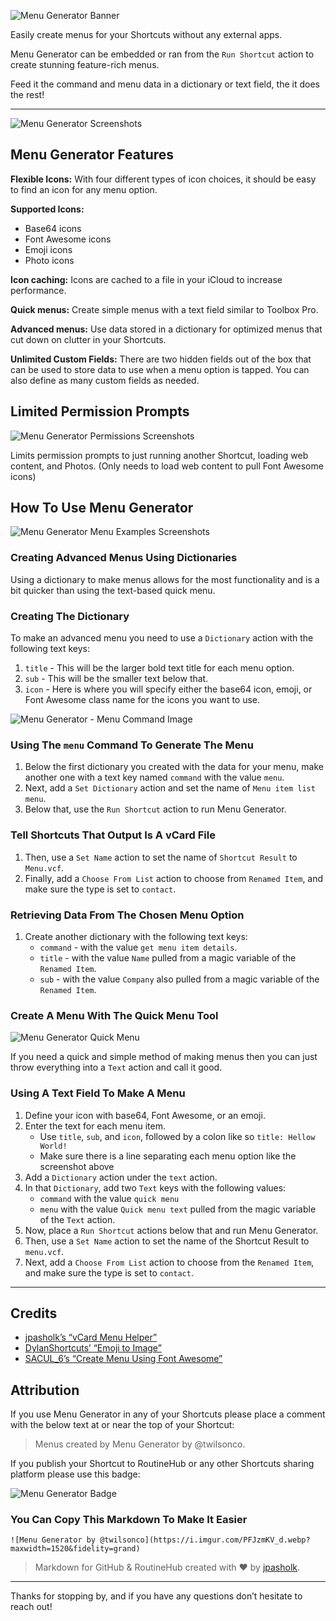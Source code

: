 ![Menu Generator Banner](https://raw.githubusercontent.com/jpasholk/SiriShortcuts/main/img/menu-generator-banner.png)

Easily create menus for your Shortcuts without any external apps.

Menu Generator can be embedded or ran from the `Run Shortcut` action to create stunning feature-rich menus. 

Feed it the command and menu data in a dictionary or text field, the it does the rest!

***

![Menu Generator Screenshots](https://github.com/jpasholk/SiriShortcuts/blob/main/img/menu-generator-hero-image.png?raw=true)

## Menu Generator Features

**Flexible Icons:** With four different types of icon choices, it should be easy to find an icon for any menu option.

**Supported Icons:**

- Base64 icons
- Font Awesome icons
- Emoji icons
- Photo icons

**Icon caching:** Icons are cached to a file in your iCloud to increase performance.

**Quick menus:** Create simple menus with a text field similar to Toolbox Pro.

**Advanced menus:** Use data stored in a dictionary for optimized menus that cut down on clutter in your Shortcuts. 

**Unlimited Custom Fields:** There are two hidden fields out of the box that can be used to store data to use when a menu option is tapped. You can also define as many custom fields as needed.

## Limited Permission Prompts

![Menu Generator Permissions Screenshots](https://raw.githubusercontent.com/jpasholk/SiriShortcuts/main/img/menu-generator-permissions.png)

 Limits permission prompts to just running another Shortcut, loading web content, and Photos.
 (Only needs to load web content to pull Font Awesome icons)

## How To Use Menu Generator

![Menu Generator Menu Examples Screenshots](https://github.com/jpasholk/SiriShortcuts/blob/main/img/menu-generator-example.png?raw=true)

### Creating Advanced Menus Using Dictionaries

Using a dictionary to make menus allows for the most functionality and is a bit quicker than using the text-based quick menu.

### Creating The Dictionary

To make an advanced menu you need to use a `Dictionary` action with the following text keys:

1. `title` - This will be the larger bold text title for each menu option.
2. `sub` - This will be the smaller text below that.
3. `icon` - Here is where you will specify either the base64 icon, emoji, or Font Awesome class name for the icons you want to use. 

![Menu Generator - Menu Command Image](https://github.com/jpasholk/SiriShortcuts/blob/main/img/menu-generator-advanced-menu.png?raw=true)

### Using The `menu` Command To Generate The Menu

1. Below the first dictionary you created with the data for your menu, make another one with a text key named `command` with the value `menu`. 
2. Next, add a `Set Dictionary` action and set the name of `Menu item list`   `menu`.
3. Below that, use the `Run Shortcut` action to run Menu Generator.

### Tell Shortcuts That Output Is A vCard File

1. Then, use a `Set Name` action to set the name of `Shortcut Result` to `Menu.vcf`.
2. Finally, add a `Choose From List` action to choose from `Renamed Item`, and make sure the type is set to `contact`.

### Retrieving Data From The Chosen Menu Option

1. Create another dictionary with the following text keys:
	- `command` - with the value `get menu item details`.
	- `title` - with the value `Name` pulled from a magic variable of the `Renamed Item`.
	- `sub` - with the value `Company` also pulled from a magic variable of the `Renamed Item`.

### Create A Menu With The Quick Menu Tool

![Menu Generator Quick Menu](https://github.com/jpasholk/SiriShortcuts/blob/main/img/menu-generator-quick-menu-example.png?raw=true)

If you need a quick and simple method of making menus then you can just throw everything into a `Text` action and call it good.

### Using A Text Field To Make A Menu

1. Define your icon with base64, Font Awesome, or an emoji.
2. Enter the text for each menu item.
	- Use `title`, `sub`, and `icon`, followed by a colon like so `title: Hellow World!`
	- Make sure there is a line separating each menu option like the screenshot above
3. Add a `Dictionary` action under the `text` action.
4. In that `Dictionary`, add two `Text` keys with the following values:
	- `command` with the value `quick menu`
	- `menu` with the value `Quick menu text` pulled from the magic variable of the `Text` action.
5. Now, place a `Run Shortcut` actions below that and run Menu Generator.
6. Then, use a `Set Name` action to set the name of the Shortcut Result to `menu.vcf`.
7. Next, add a `Choose From List` action to choose from the `Renamed Item`,  and make sure the type is set to `contact`.

***

## Credits

- [jpasholk’s “vCard Menu Helper”](https://routinehub.co/shortcut/18220)
- [DylanShortcuts’ “Emoji to Image”](https://routinehub.co/shortcut/14899)
- [SACUL_6’s “Create Menu Using Font Awesome”](https://routinehub.co/shortcut/17750)

## Attribution 

If you use Menu Generator in any of your Shortcuts please place a comment with the below text at or near the top of your Shortcut:

> Menus created by Menu Generator by @twilsonco.

If you publish your Shortcut to RoutineHub or any other Shortcuts sharing platform please use this badge:

![Menu Generator Badge](https://github.com/jpasholk/SiriShortcuts/blob/main/img/made-with-menu-generator-badge.png?raw=true)

### You Can Copy This Markdown To Make It Easier

`![Menu Generator by @twilsonco](https://i.imgur.com/PFJzmKV_d.webp?maxwidth=1520&fidelity=grand)`

> Markdown for GitHub & RoutineHub created with &#x2665; by [jpasholk](https://routinehub.co/user/jpasholk).

***

Thanks for stopping by, and if you have any questions don’t hesitate to reach out!